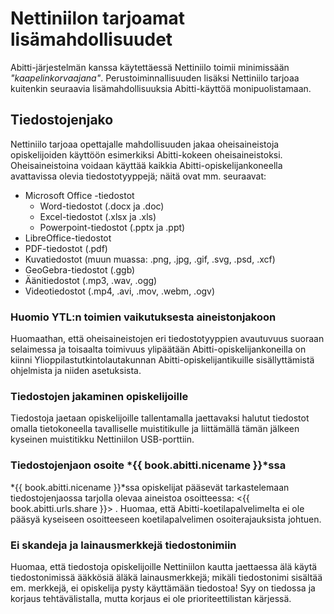 # Nettiniilon tarjoamat lisämahdollisuudet

<!-- toc -->

Abitti-järjestelmän kanssa käytettäessä Nettiniilo toimii minimissään *"kaapelinkorvaajana"*. Perustoiminnallisuuden lisäksi Nettiniilo tarjoaa kuitenkin seuraavia lisämahdollisuuksia Abitti-käyttöä monipuolistamaan.

## Tiedostojenjako

Nettiniilo tarjoaa opettajalle mahdollisuuden jakaa oheisaineistoja opiskelijoiden käyttöön esimerkiksi Abitti-kokeen oheisaineistoksi. Oheisaineistoina voidaan käyttää kaikkia Abitti-opiskelijankoneella avattavissa olevia tiedostotyyppejä; näitä ovat mm. seuraavat:

- Microsoft Office -tiedostot
	- Word-tiedostot (.docx ja .doc)
	- Excel-tiedostot (.xlsx ja .xls)
	- Powerpoint-tiedostot (.pptx ja .ppt)
- LibreOffice-tiedostot
- PDF-tiedostot (.pdf)
- Kuvatiedostot (muun muassa: .png, .jpg, .gif, .svg, .psd, .xcf)
- GeoGebra-tiedostot (.ggb)
- Äänitiedostot (.mp3, .wav, .ogg)
- Videotiedostot (.mp4, .avi, .mov, .webm, .ogv)

### Huomio YTL:n toimien vaikutuksesta aineistonjakoon

Huomaathan, että oheisaineistojen eri tiedostotyyppien avautuvuus suoraan selaimessa ja toisaalta toimivuus ylipäätään Abitti-opiskelijankoneilla on kiinni Ylioppilastutkintolautakunnan Abitti-opiskelijantikuille sisällyttämistä ohjelmista ja niiden asetuksista.


### Tiedostojen jakaminen opiskelijoille

Tiedostoja jaetaan opiskelijoille tallentamalla jaettavaksi halutut tiedostot omalla tietokoneella tavalliselle muistitikulle ja liittämällä tämän jälkeen kyseinen muistitikku Nettiniilon USB-porttiin.

### Tiedostojenjaon osoite *{{ book.abitti.nicename }}*ssa

*{{ book.abitti.nicename }}*ssa opiskelijat pääsevät tarkastelemaan tiedostojenjaossa tarjolla olevaa aineistoa osoitteessa:
<{{ book.abitti.urls.share }}> . Huomaa, että Abitti-koetilapalvelimelta ei ole pääsyä kyseiseen osoitteeseen koetilapalvelimen osoiterajauksista johtuen.

### Ei skandeja ja lainausmerkkejä tiedostonimiin

Huomaa, että tiedostoja opiskelijoille Nettiniilon kautta jaettaessa älä käytä tiedostonimissä ääkkösiä äläkä lainausmerkkejä; mikäli tiedostonimi sisältää em. merkkejä, ei opiskelija pysty käyttämään tiedostoa! Syy on tiedossa ja korjaus tehtävälistalla, mutta korjaus ei ole prioriteettilistan kärjessä.


<!--

## Tiedostojen palautus

Nettiniilon ohjelmistopäivityksen version 1.1 myötä opiskelijat voivat myös palauttaa tiedostoja opettajalle menemällä Abitti-järjestelmäään käynnistetyllä selaimellaan tiedostojenpalautuksen osoitteeseen: <{{ book.abitti.urls.upload }}>

Näin ollen Abitti-kokeissa on mahdollista toteuttaa laajempia kysymystyyppejä kun vastaukset eivät ole rajoitettuja Abitti-järjestelmän tarjoamiin pelkkiin tekstivastauksiin.

### Tiedostojenpalautukseen ei pääsyä koetilapalvelimelta

Huomaa, että opettajan koetilapalvelimelta ei ole koetilapalvelimen palomuuriasetuksista johtuen pääsyä tiedostojenpalautuksen mukaiseen osoitteeseen (<{{ book.abitti.urls.upload }}>) vaikka opiskelijoiden Abitti-järjestelmään käynnistetyiltä koneilta kyseiseen osoitteseen onkin pääsy.

-->